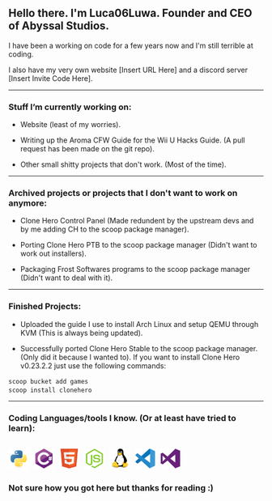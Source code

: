 Hello there. I'm Luca06Luwa. Founder and CEO of Abyssal Studios.
---

I have been a working on code for a few years now and I'm still terrible at coding.

I also have my very own website [Insert URL Here] and a discord server [Insert Invite Code Here].

---
### Stuff I’m currently working on:

- Website (least of my worries).

- Writing up the Aroma CFW Guide for the Wii U Hacks Guide. (A pull request has been made on the git repo).

- Other small shitty projects that don't work. (Most of the time).

---
### Archived projects or projects that I don't want to work on anymore:

- Clone Hero Control Panel (Made redundent by the upstream devs and by me adding CH to the scoop package manager).

- Porting Clone Hero PTB to the scoop package manager (Didn't want to work out installers).

- Packaging Frost Softwares programs to the scoop package manager (Didn't want to deal with it).

---
### Finished Projects:

- Uploaded the guide I use to install Arch Linux and setup QEMU through KVM (This is always being updated).

- Successfully ported Clone Hero Stable to the scoop package manager. (Only did it because I wanted to). If you want to install Clone Hero v0.23.2.2 just use the following commands:

```sh
scoop bucket add games
scoop install clonehero
```

---
### Coding Languages/tools I know. (Or at least have tried to learn):

<img src="https://github.com/devicons/devicon/blob/master/icons/python/python-original.svg" title="Python" alt="Python" width="40" height="40"/>&nbsp;
 <img src="https://github.com/devicons/devicon/blob/master/icons/csharp/csharp-original.svg"  title="CSharp" alt="CSharp" width="40" height="40"/>&nbsp;
 <img src="https://github.com/devicons/devicon/blob/master/icons/html5/html5-original.svg" title="HTML5" alt="HTML5" width="40" height="40"/>&nbsp;
 <img src="https://github.com/devicons/devicon/blob/master/icons/nodejs/nodejs-original.svg" title="NodeJS" alt="NodeJS" width="40" height="40"/>&nbsp;
 <img src="https://github.com/devicons/devicon/blob/master/icons/linux/linux-original.svg" title="Linux" alt="Linux" width="40" height="40"/>&nbsp;
 <img src="https://github.com/devicons/devicon/blob/master/icons/vscode/vscode-original.svg" title="VS Code" alt="VS Code" width="40" height="40"/>&nbsp;
 <img src="https://github.com/devicons/devicon/blob/master/icons/visualstudio/visualstudio-plain.svg" title="Visual Studio" alt="Visual Studio" width="40" height="40"/>&nbsp;
---

<h3> Not sure how you got here but thanks for reading :) </h3>


